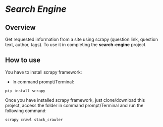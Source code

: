 # ***Search Engine***   



## Overview

Get requested information from a site using scrapy (question link, question text, author, tags). To use it in completing the **search-engine** project.




## How to use

You have to install scrapy framework:
- In command prompt/Terminal: 
```shel
pip install scrapy
```

Once you have installed scrapy framework, just clone/download this project, access the folder in command prompt/Terminal and run the following command:
```shel
scrapy crawl stack_crawler
```



